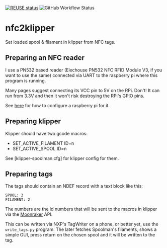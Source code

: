 <!--
SPDX-FileCopyrightText: 2024 Sebastian Andersson <sebastian@bittr.nu>

SPDX-License-Identifier: GPL-3.0-or-later
-->

[![REUSE status](https://api.reuse.software/badge/github.com/bofh69/nfc2klipper)](https://api.reuse.software/info/github.com/bofh69/nfc2klipper)
![GitHub Workflow Status](https://github.com/bofh69/nfc2klipper/actions/workflows/pylint.yml/badge.svg)

# nfc2klipper

Set loaded spool &amp; filament in klipper from NFC tags.


## Preparing an NFC reader

I use a PN532 based reader (Elechouse PN532 NFC RFID Module V3, if you
want to use the same) connected via UART to the raspberry pi where this
program is running.


Many pages suggest connecting its VCC pin to 5V on the RPi. Don't!
It can run from 3.3V and then it won't risk destroying the RPi's GPIO pins.


See [here](https://learn.adafruit.com/adafruit-nfc-rfid-on-raspberry-pi/pi-serial-port)
for how to configure a raspberry pi for it.


## Preparing klipper

Klipper should have two gcode macros:

* SET_ACTIVE_FILAMENT ID=n
* SET_ACTIVE_SPOOL ID=n


See [klipper-spoolman.cfg] for klipper config for them.

## Preparing tags

The tags should contain an NDEF record with a text block like this:
```
SPOOL: 3
FILAMENT: 2
```

The numbers are the id numbers that will be sent to the macros in
klipper via the [Moonraker](https://github.com/Arksine/moonraker) API.


This can be written via NXP's TagWriter on a phone, or better yet,
use the `write_tags.py` program. The later fetches Spoolman's filaments,
shows a simple GUI, press return on the chosen spool and it will be
written to the tag.
